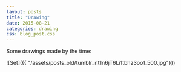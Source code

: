 ```yaml
---
layout: posts
title: "Drawing"
date: 2015-08-21
categories: drawing
css: blog_post.css
---
```


Some drawings made by the time:

![Set]({{ "/assets/posts_old/tumblr_nt1n6jT6Li1tbhz3oo1_500.jpg"}})